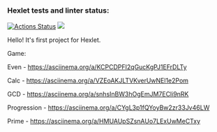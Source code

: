 ### Hexlet tests and linter status:
[![Actions Status](https://github.com/MaryKom/java-project-61/workflows/hexlet-check/badge.svg)](https://github.com/MaryKom/java-project-61/actions)
<a href="https://codeclimate.com/github/MaryKom/java-project-61/maintainability"><img src="https://api.codeclimate.com/v1/badges/74aa2217d5e7676b59d2/maintainability" /></a>

Hello! It's first project for Hexlet.

Game:

Even - https://asciinema.org/a/KCPCDPFI2qGucKgPJ1EFrDLTy

Calc - https://asciinema.org/a/VZEoAKJLTVKverUwNEl1e2Pom

GCD - https://asciinema.org/a/snhsInBW3hOgEmJM7ECli9nRK

Progression - https://asciinema.org/a/CYgL3p1fQYoyBw2zr33Jv46LW

Prime - https://asciinema.org/a/HMUAUpSZsnAUo7LExUwMeCTxy
